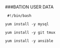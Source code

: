 ###BATION USER DATA

` #!/bin/bash`

 `yum install -y mysql`
 
  `yum install -y git tmux `
   
   `yum install -y ansible`
